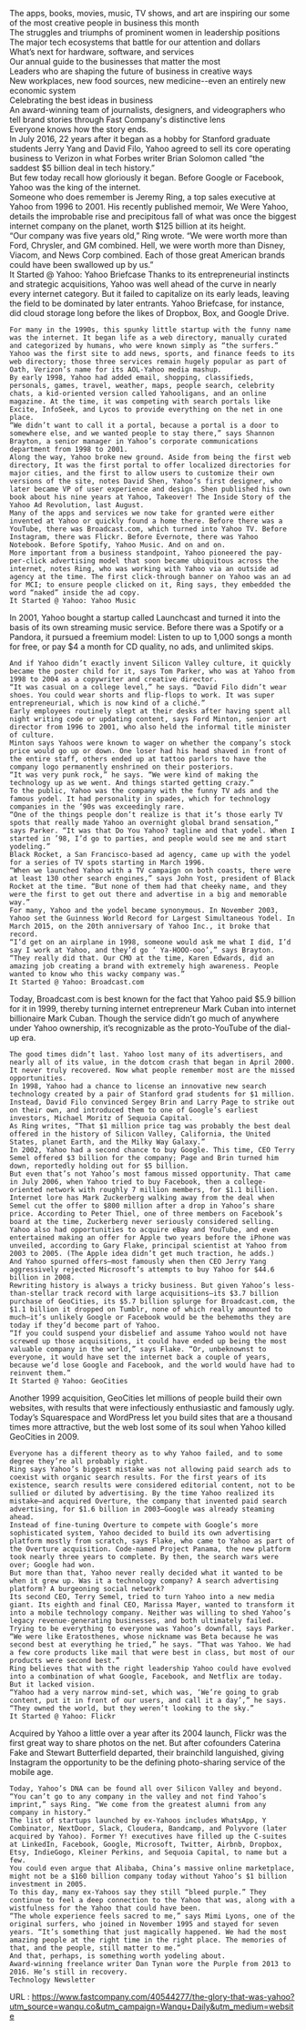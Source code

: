   The apps, books, movies, music, TV shows, and art are inspiring our some of the most creative people in business this month  
    The struggles and triumphs of prominent women in leadership positions  
    The major tech ecosystems that battle for our attention and dollars  
    What’s next for hardware, software, and services  
    Our annual guide to the businesses that matter the most  
    Leaders who are shaping the future of business in creative ways  
    New workplaces, new food sources, new medicine--even an entirely new economic system  
    Celebrating the best ideas in business  
    An award-winning team of journalists, designers, and videographers who tell brand stories through Fast Company's distinctive lens  
    Everyone knows how the story ends.  
    In July 2016, 22 years after it began as a hobby for Stanford graduate students Jerry Yang and David Filo, Yahoo agreed to sell its core operating business to Verizon in what Forbes writer Brian Solomon called “the saddest $5 billion deal in tech history.”  
    But few today recall how gloriously it began. Before Google or Facebook, Yahoo was the king of the internet.  
    Someone who does remember is Jeremy Ring, a top sales executive at Yahoo from 1996 to 2001. His recently published memoir, We Were Yahoo, details the improbable rise and precipitous fall of what was once the biggest internet company on the planet, worth $125 billion at its height.  
    “Our company was five years old,” Ring wrote. “We were worth more than Ford, Chrysler, and GM combined. Hell, we were worth more than Disney, Viacom, and News Corp combined. Each of those great American brands could have been swallowed up by us.”  
    It Started @ Yahoo: Yahoo Briefcase
Thanks to its entrepreneurial instincts and strategic acquisitions, Yahoo was well ahead of the curve in nearly every internet category. But it failed to capitalize on its early leads, leaving the field to be dominated by later entrants. Yahoo Briefcase, for instance, did cloud storage long before the likes of Dropbox, Box, and Google Drive.  
      
    For many in the 1990s, this spunky little startup with the funny name was the internet. It began life as a web directory, manually curated and categorized by humans, who were known simply as “the surfers.” Yahoo was the first site to add news, sports, and finance feeds to its web directory; those three services remain hugely popular as part of Oath, Verizon’s name for its AOL-Yahoo media mashup.  
    By early 1998, Yahoo had added email, shopping, classifieds, personals, games, travel, weather, maps, people search, celebrity chats, a kid-oriented version called Yahooligans, and an online magazine. At the time, it was competing with search portals like Excite, InfoSeek, and Lycos to provide everything on the net in one place.  
    “We didn’t want to call it a portal, because a portal is a door to somewhere else, and we wanted people to stay there,” says Shannon Brayton, a senior manager in Yahoo’s corporate communications department from 1998 to 2001.  
    Along the way, Yahoo broke new ground. Aside from being the first web directory, It was the first portal to offer localized directories for major cities, and the first to allow users to customize their own versions of the site, notes David Shen, Yahoo’s first designer, who later became VP of user experience and design. Shen published his own book about his nine years at Yahoo, Takeover! The Inside Story of the Yahoo Ad Revolution, last August.  
    Many of the apps and services we now take for granted were either invented at Yahoo or quickly found a home there. Before there was a YouTube, there was Broadcast.com, which turned into Yahoo TV. Before Instagram, there was Flickr. Before Evernote, there was Yahoo Notebook. Before Spotify, Yahoo Music. And on and on.  
    More important from a business standpoint, Yahoo pioneered the pay-per-click advertising model that soon became ubiquitous across the internet, notes Ring, who was working with Yahoo via an outside ad agency at the time. The first click-through banner on Yahoo was an ad for MCI; to ensure people clicked on it, Ring says, they embedded the word “naked” inside the ad copy.  
    It Started @ Yahoo: Yahoo Music
In 2001, Yahoo bought a startup called Launchcast and turned it into the basis of its own streaming music service. Before there was a Spotify or a Pandora, it pursued a freemium model: Listen to up to 1,000 songs a month for free, or pay $4 a month for CD quality, no ads, and unlimited skips.  
      
    And if Yahoo didn’t exactly invent Silicon Valley culture, it quickly became the poster child for it, says Tom Parker, who was at Yahoo from 1998 to 2004 as a copywriter and creative director.  
    “It was casual on a college level,” he says. “David Filo didn’t wear shoes. You could wear shorts and flip-flops to work. It was super entrepreneurial, which is now kind of a cliché.”  
    Early employees routinely slept at their desks after having spent all night writing code or updating content, says Ford Minton, senior art director from 1996 to 2001, who also held the informal title minister of culture.  
    Minton says Yahoos were known to wager on whether the company’s stock price would go up or down. One loser had his head shaved in front of the entire staff, others ended up at tattoo parlors to have the company logo permanently enshrined on their posteriors.  
    “It was very punk rock,” he says. “We were kind of making the technology up as we went. And things started getting crazy.”  
    To the public, Yahoo was the company with the funny TV ads and the famous yodel. It had personality in spades, which for technology companies in the ’90s was exceedingly rare.  
    “One of the things people don’t realize is that it’s those early TV spots that really made Yahoo an overnight global brand sensation,” says Parker. “It was that Do You Yahoo? tagline and that yodel. When I started in ’98, I’d go to parties, and people would see me and start yodeling.”  
    Black Rocket, a San Francisco-based ad agency, came up with the yodel for a series of TV spots starting in March 1996.  
    “When we launched Yahoo with a TV campaign on both coasts, there were at least 130 other search engines,” says John Yost, president of Black Rocket at the time. “But none of them had that cheeky name, and they were the first to get out there and advertise in a big and memorable way.”  
    For many, Yahoo and the yodel became synonymous. In November 2003, Yahoo set the Guinness World Record for Largest Simultaneous Yodel. In March 2015, on the 20th anniversary of Yahoo Inc., it broke that record.  
    “I’d get on an airplane in 1998, someone would ask me what I did, I’d say I work at Yahoo, and they’d go ‘ Ya-HOOO-ooo’,” says Brayton. “They really did that. Our CMO at the time, Karen Edwards, did an amazing job creating a brand with extremely high awareness. People wanted to know who this wacky company was.”  
    It Started @ Yahoo: Broadcast.com
Today, Broadcast.com is best known for the fact that Yahoo paid $5.9 billion for it in 1999, thereby turning internet entrepreneur Mark Cuban into internet billionaire Mark Cuban. Though the service didn’t go much of anywhere under Yahoo ownership, it’s recognizable as the proto-YouTube of the dial-up era.  
      
    The good times didn’t last. Yahoo lost many of its advertisers, and nearly all of its value, in the dotcom crash that began in April 2000. It never truly recovered. Now what people remember most are the missed opportunities.  
    In 1998, Yahoo had a chance to license an innovative new search technology created by a pair of Stanford grad students for $1 million. Instead, David Filo convinced Sergey Brin and Larry Page to strike out on their own, and introduced them to one of Google’s earliest investors, Michael Moritz of Sequoia Capital.  
    As Ring writes, “That $1 million price tag was probably the best deal offered in the history of Silicon Valley, California, the United States, planet Earth, and the Milky Way Galaxy.”  
    In 2002, Yahoo had a second chance to buy Google. This time, CEO Terry Semel offered $3 billion for the company; Page and Brin turned him down, reportedly holding out for $5 billion.  
    But even that’s not Yahoo’s most famous missed opportunity. That came in July 2006, when Yahoo tried to buy Facebook, then a college-oriented network with roughly 7 million members, for $1.1 billion. Internet lore has Mark Zuckerberg walking away from the deal when Semel cut the offer to $800 million after a drop in Yahoo’s share price. According to Peter Thiel, one of three members on Facebook’s board at the time, Zuckerberg never seriously considered selling.  
    Yahoo also had opportunities to acquire eBay and YouTube, and even entertained making an offer for Apple two years before the iPhone was unveiled, according to Gary Flake, principal scientist at Yahoo from 2003 to 2005. (The Apple idea didn’t get much traction, he adds.)  
    And Yahoo spurned offers—most famously when then CEO Jerry Yang aggressively rejected Microsoft’s attempts to buy Yahoo for $44.6 billion in 2008.  
    Rewriting history is always a tricky business. But given Yahoo’s less-than-stellar track record with large acquisitions–its $3.7 billion purchase of GeoCities, its $5.7 billion splurge for Broadcast.com, the $1.1 billion it dropped on Tumblr, none of which really amounted to much–it’s unlikely Google or Facebook would be the behemoths they are today if they’d become part of Yahoo.  
    “If you could suspend your disbelief and assume Yahoo would not have screwed up those acquisitions, it could have ended up being the most valuable company in the world,” says Flake. “Or, unbeknownst to everyone, it would have set the internet back a couple of years, because we’d lose Google and Facebook, and the world would have had to reinvent them.”  
    It Started @ Yahoo: GeoCities
Another 1999 acquisition, GeoCities let millions of people build their own websites, with results that were infectiously enthusiastic and famously ugly. Today’s Squarespace and WordPress let you build sites that are a thousand times more attractive, but the web lost some of its soul when Yahoo killed GeoCities in 2009.  
      
    Everyone has a different theory as to why Yahoo failed, and to some degree they’re all probably right.  
    Ring says Yahoo’s biggest mistake was not allowing paid search ads to coexist with organic search results. For the first years of its existence, search results were considered editorial content, not to be sullied or diluted by advertising. By the time Yahoo realized its mistake–and acquired Overture, the company that invented paid search advertising, for $1.6 billion in 2003–Google was already steaming ahead.  
    Instead of fine-tuning Overture to compete with Google’s more sophisticated system, Yahoo decided to build its own advertising platform mostly from scratch, says Flake, who came to Yahoo as part of the Overture acquisition. Code-named Project Panama, the new platform took nearly three years to complete. By then, the search wars were over; Google had won.  
    But more than that, Yahoo never really decided what it wanted to be when it grew up. Was it a technology company? A search advertising platform? A burgeoning social network?  
    Its second CEO, Terry Semel, tried to turn Yahoo into a new media giant. Its eighth and final CEO, Marissa Mayer, wanted to transform it into a mobile technology company. Neither was willing to shed Yahoo’s legacy revenue-generating businesses, and both ultimately failed.  
    Trying to be everything to everyone was Yahoo’s downfall, says Parker.  
    “We were like Eratosthenes, whose nickname was Beta because he was second best at everything he tried,” he says. “That was Yahoo. We had a few core products like mail that were best in class, but most of our products were second best.”  
    Ring believes that with the right leadership Yahoo could have evolved into a combination of what Google, Facebook, and Netflix are today. But it lacked vision.  
    “Yahoo had a very narrow mind-set, which was, ‘We’re going to grab content, put it in front of our users, and call it a day’,” he says. “They owned the world, but they weren’t looking to the sky.”  
    It Started @ Yahoo: Flickr
Acquired by Yahoo a little over a year after its 2004 launch, Flickr was the first great way to share photos on the net. But after cofounders Caterina Fake and Stewart Butterfield departed, their brainchild languished, giving Instagram the opportunity to be the defining photo-sharing service of the mobile age.  
      
    Today, Yahoo’s DNA can be found all over Silicon Valley and beyond.  
    “You can’t go to any company in the valley and not find Yahoo’s imprint,” says Ring. “We come from the greatest alumni from any company in history.”  
    The list of startups launched by ex-Yahoos includes WhatsApp, Y Combinator, NextDoor, Slack, Cloudera, Bandcamp, and Polyvore (later acquired by Yahoo). Former Y! executives have filled up the C-suites at LinkedIn, Facebook, Google, Microsoft, Twitter, Airbnb, Dropbox, Etsy, IndieGogo, Kleiner Perkins, and Sequoia Capital, to name but a few.  
    You could even argue that Alibaba, China’s massive online marketplace, might not be a $160 billion company today without Yahoo’s $1 billion investment in 2005.  
    To this day, many ex-Yahoos say they still “bleed purple.” They continue to feel a deep connection to the Yahoo that was, along with a wistfulness for the Yahoo that could have been.  
    “The whole experience feels sacred to me,” says Mimi Lyons, one of the original surfers, who joined in November 1995 and stayed for seven years. “It’s something that just magically happened. We had the most amazing people at the right time in the right place. The memories of that, and the people, still matter to me.”  
    And that, perhaps, is something worth yodeling about.  
    Award-winning freelance writer Dan Tynan wore the Purple from 2013 to 2016. He’s still in recovery.  
    Technology Newsletter  
    
  URL : https://www.fastcompany.com/40544277/the-glory-that-was-yahoo?utm_source=wanqu.co&utm_campaign=Wanqu+Daily&utm_medium=website